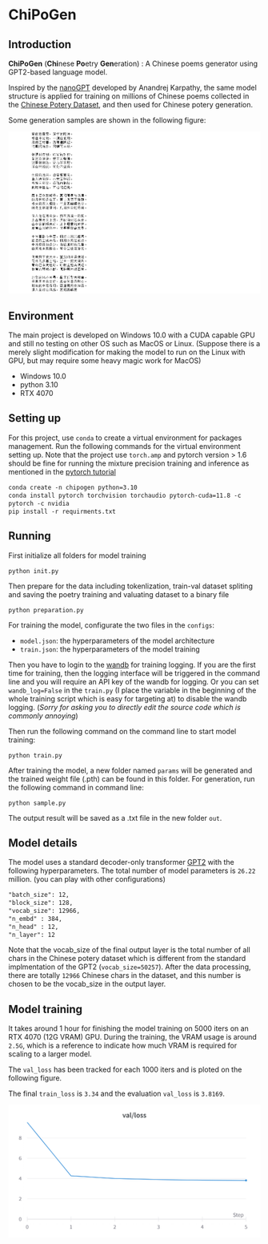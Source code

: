 # ChiPoGen


## Introduction
**ChiPoGen** (**Chi**nese **Po**etry **Gen**eration) : A Chinese poems generator using GPT2-based language model.

Inspired by the [nanoGPT](https://github.com/karpathy/nanoGPT) developed by Anandrej Karpathy, the same model structure is applied for training on millions of Chinese poems collected in the [Chinese Potery Dataset](https://github.com/Werneror/Poetry), and then used for Chinese potery generation.

Some generation samples are shown in the following figure:

![](assests/poetry_generated_sample.PNG)

## Environment
The main project is developed on Windows 10.0 with a CUDA capable GPU and still no testing on other OS such as MacOS or Linux. (Suppose there is a merely slight modification for making the model to run on the Linux with GPU, but may require some heavy magic work for MacOS)
- Windows 10.0
- python 3.10
- RTX 4070

## Setting up
For this project, use `conda` to create a virtual environment for packages management. Run the following commands for the virtual environment setting up. Note that the project use `torch.amp` and pytorch version > 1.6 should be fine for running the mixture precision training and inference as mentioned in the [pytorch tutorial](https://pytorch.org/docs/stable/amp.html)

    conda create -n chipogen python=3.10
    conda install pytorch torchvision torchaudio pytorch-cuda=11.8 -c pytorch -c nvidia
    pip install -r requirments.txt

## Running
First initialize all folders for model training

    python init.py

Then prepare for the data including tokenlization, train-val dataset spliting and saving the poetry training and valuating dataset to a binary file

    python preparation.py

For training the model, configurate the two files in the `configs`:

- `model.json`: the hyperparameters of the model architecture
- `train.json`: the hyperparameters of the model training

Then you have to login to the [wandb](https://wandb.ai/site) for training logging. If you are the first time for training, then the logging interface will be triggered in the command line and you will require an API key of the wandb for logging. Or you can set `wandb_log=False` in the `train.py` (I place the variable in the beginning of the whole training script which is easy for targeting at) to disable the wandb logging. (*Sorry for asking you to directly edit the source code which is commonly annoying*)

Then run the following command on the command line to start model training:

    python train.py

After training the model, a new folder named `params` will be generated and the trained weight file (.pth) can be found in this folder. For generation, run the following command in command line:

    python sample.py

The output result will be saved as a .txt file in the new folder `out`.


## Model details
The model uses a standard decoder-only transformer [GPT2](https://paperswithcode.com/paper/language-models-are-unsupervised-multitask) with the following hyperparameters. The total number of model parameters is `26.22` million. (you can play with other configurations)

    "batch_size": 12,
    "block_size": 128,
    "vocab_size": 12966,
    "n_embd" : 384,
    "n_head" : 12,
    "n_layer": 12
    
Note that the vocab_size of the final output layer is the total number of all chars in the Chinese potery dataset which is different from the standard implmentation of the GPT2 (`vocab_size=50257`). After the data processing, there are totally `12966` Chinese chars in the dataset, and this number is chosen to be the vocab_size in the output layer.

## Model training
It takes around 1 hour for finishing the model training on 5000 iters on an RTX 4070 (12G VRAM) GPU. During the training, the VRAM usage is around `2.5G`, which is a reference to indicate how much VRAM is required for scaling to a larger model. 

The `val_loss` has been tracked for each 1000 iters and  is ploted on the following figure. 

The final `train_loss` is `3.34` and the evaluation `val_loss` is `3.8169`.

![](assests/val_loss.png)